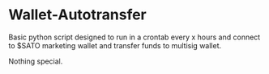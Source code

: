 # Wallet-Autotransfer

Basic python script designed to run in a crontab every x hours and connect to $SATO marketing wallet and transfer funds to multisig wallet.

Nothing special.
